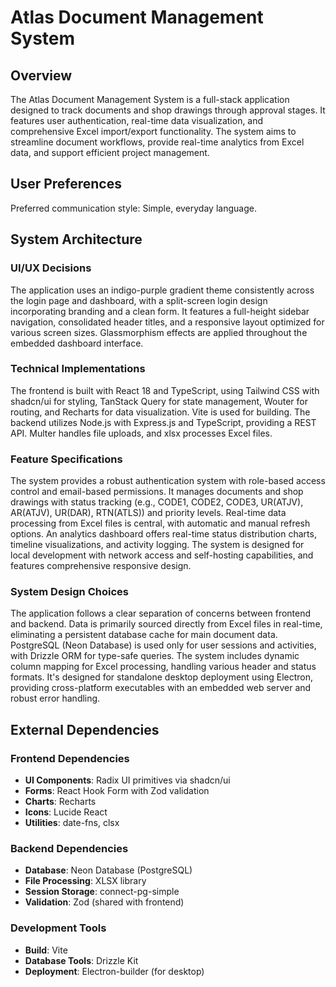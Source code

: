 # Atlas Document Management System

## Overview
The Atlas Document Management System is a full-stack application designed to track documents and shop drawings through approval stages. It features user authentication, real-time data visualization, and comprehensive Excel import/export functionality. The system aims to streamline document workflows, provide real-time analytics from Excel data, and support efficient project management.

## User Preferences
Preferred communication style: Simple, everyday language.

## System Architecture

### UI/UX Decisions
The application uses an indigo-purple gradient theme consistently across the login page and dashboard, with a split-screen login design incorporating branding and a clean form. It features a full-height sidebar navigation, consolidated header titles, and a responsive layout optimized for various screen sizes. Glassmorphism effects are applied throughout the embedded dashboard interface.

### Technical Implementations
The frontend is built with React 18 and TypeScript, using Tailwind CSS with shadcn/ui for styling, TanStack Query for state management, Wouter for routing, and Recharts for data visualization. Vite is used for building. The backend utilizes Node.js with Express.js and TypeScript, providing a REST API. Multer handles file uploads, and xlsx processes Excel files.

### Feature Specifications
The system provides a robust authentication system with role-based access control and email-based permissions. It manages documents and shop drawings with status tracking (e.g., CODE1, CODE2, CODE3, UR(ATJV), AR(ATJV), UR(DAR), RTN(ATLS)) and priority levels. Real-time data processing from Excel files is central, with automatic and manual refresh options. An analytics dashboard offers real-time status distribution charts, timeline visualizations, and activity logging. The system is designed for local development with network access and self-hosting capabilities, and features comprehensive responsive design.

### System Design Choices
The application follows a clear separation of concerns between frontend and backend. Data is primarily sourced directly from Excel files in real-time, eliminating a persistent database cache for main document data. PostgreSQL (Neon Database) is used only for user sessions and activities, with Drizzle ORM for type-safe queries. The system includes dynamic column mapping for Excel processing, handling various header and status formats. It's designed for standalone desktop deployment using Electron, providing cross-platform executables with an embedded web server and robust error handling.

## External Dependencies

### Frontend Dependencies
- **UI Components**: Radix UI primitives via shadcn/ui
- **Forms**: React Hook Form with Zod validation
- **Charts**: Recharts
- **Icons**: Lucide React
- **Utilities**: date-fns, clsx

### Backend Dependencies
- **Database**: Neon Database (PostgreSQL)
- **File Processing**: XLSX library
- **Session Storage**: connect-pg-simple
- **Validation**: Zod (shared with frontend)

### Development Tools
- **Build**: Vite
- **Database Tools**: Drizzle Kit
- **Deployment**: Electron-builder (for desktop)